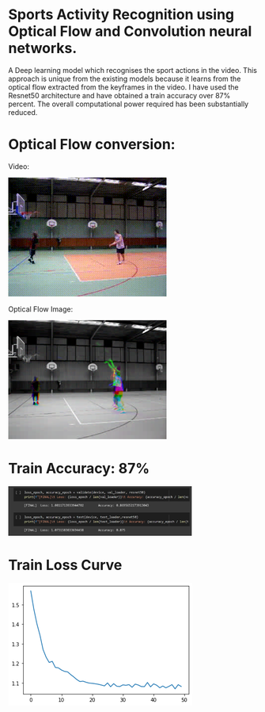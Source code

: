 # Sports Activity Recognition using Optical Flow and Convolution neural networks.
A Deep learning model which recognises the sport actions in the video. This approach is unique from the existing models
because it learns from the optical flow extracted from the keyframes in the video. I have used the Resnet50
architecture and have obtained a train accuracy over 87% percent. The overall computational power required has been
substantially reduced.

# Optical Flow conversion:

Video:

![](https://github.com/Janani216/Sports-Activity-Estimation-/blob/main/Basketball.gif)


Optical Flow Image:

<p align="left">
  <img width="320" height="240" src="https://github.com/Janani216/Sports-Activity-Estimation-/blob/main/download.png">
</p>

# Train Accuracy: 87% 
<p align="left">
  <img width="371" height="100" src="https://github.com/Janani216/Sports-Activity-Estimation-/blob/main/accuracy.JPG">
</p>

# Train Loss Curve
<p align="left">
  <img width="372" height="248" src="https://github.com/Janani216/Sports-Activity-Estimation-/blob/main/Loss%20epoch.png">
</p>


